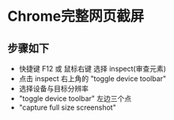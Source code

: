 # Chrome完整网页截屏

## 步骤如下

- 快捷键 F12 或 鼠标右键 选择 inspect(审查元素)
- 点击 inspect 右上角的 "toggle device toolbar"
- 选择设备与目标分辨率
- "toggle device toolbar" 左边三个点
- "capture full size screenshot"
